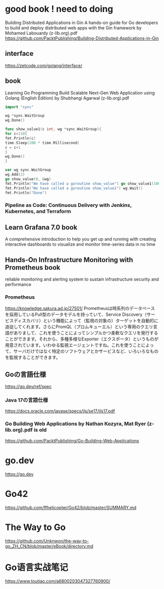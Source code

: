# good book !  need to doing
Building Distributed Applications in Gin A hands-on guide for Go developers to build and deploy distributed web apps with the Gin framework by Mohamed Labouardy (z-lib.org).pdf
https://github.com/PacktPublishing/Building-Distributed-Applications-in-Gin

## interface
https://zetcode.com/golang/interface/

## book
Learning Go Programming Build Scalable Next-Gen Web Application using Golang (English Edition) by Shubhangi Agarwal (z-lib.org).pdf
```go
import "sync"

wg *sync.WaitGroup
wg.Done()

func show_value1(c int, wg *sync.WaitGroup){
for c<110{
fmt.Println(c)
time.Sleep(200 * time.Millisecond)
c = c+1
}
wg.Done()
}

var wg sync.WaitGroup
wg.Add(2)
go show_value(0, &wg)
fmt.Println("We have called a goroutine show_value") go show_value1(100, &wg)
fmt.Println("We have called a goroutine show_value1") wg.Wait()
fmt.Println("Done")
```

### Pipeline as Code: Continuous Delivery with Jenkins, Kubernetes, and Terraform

## Learn Grafana 7.0 book
A comprehensive introduction to help you get up and running with creating interactive dashboards to visualize and monitor time-series data in no time


## Hands-On Infrastructure Monitoring with Prometheus  book
 reliable monitoring and alerting system to sustain infrastructure security and performance
 
 ### Prometheus
 https://knowledge.sakura.ad.jp/27501/
 Prometheusは時系列のデータベースを採用しているPull型のデータモデルを持っていて、Service Discovery（サービスディスカバリ）という機能によって（監視の対象の）ターゲットを自動的に追従してくれます。さらにPromQL（プロムキューエル）という専用のクエリ言語がありまして、これを使うことによってシンプルかつ柔軟なクエリを発行することができます。それから、多種多様なExporter（エクスポータ）というものが用意されています。いわゆる監視エージェントですね。これを使うことによって、サーバだけではなく特定のソフトウェアとかサービスなど、いろいろなものを監視することができます。

## Goの言語仕様
https://go.dev/ref/spec

### Java 17の言語仕様
https://docs.oracle.com/javase/specs/jls/se17/jls17.pdf

### Go Building Web Applications by Nathan Kozyra, Mat Ryer (z-lib.org).pdf is old

https://github.com/PacktPublishing/Go-Building-Web-Applications



# go.dev 
https://go.dev

# Go42
https://github.com/ffhelicopter/Go42/blob/master/SUMMARY.md

# The Way to Go
https://github.com/Unknwon/the-way-to-go_ZH_CN/blob/master/eBook/directory.md


# Go语言实战笔记
https://www.toutiao.com/a6800203047327760900/
